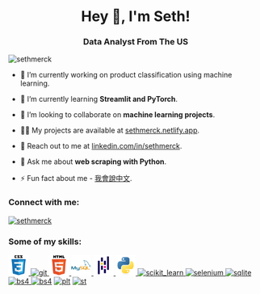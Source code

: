 <h1 align="center">Hey 👋, I'm Seth!</h1>
<h3 align="center">Data Analyst From The US</h3>

<p align="left"> <img src="https://komarev.com/ghpvc/?username=sethmerck&label=Profile%20views&color=0e75b6&style=flat" alt="sethmerck" /> </p>

- 🔭 I’m currently working on product classification using machine learning.

- 🌱 I’m currently learning **Streamlit and PyTorch**.

- 👯 I’m looking to collaborate on **machine learning projects**.

- 👨‍💻 My projects are available at [sethmerck.netlify.app](https://sethmerck.netlify.app).

- 📝 Reach out to me at [linkedin.com/in/sethmerck](https://www.linkedin.com/in/sethmerck/).

- 💬 Ask me about **web scraping with Python**.

- ⚡ Fun fact about me - [我會說中文](https://translate.google.com/?sl=auto&tl=en&text=%E6%88%91%E6%9C%83%E8%AA%AA%E4%B8%AD%E6%96%87&op=translate).

<h3 align="left">Connect with me:</h3>
<p align="left">
<a href="https://linkedin.com/in/sethmerck" title="LinkedIn" target="blank"><img align="center" src="https://raw.githubusercontent.com/rahuldkjain/github-profile-readme-generator/master/src/images/icons/Social/linked-in-alt.svg" alt="sethmerck" height="30" width="40" /></a>
</p>

<h3 align="left">Some of my skills:</h3>
<p align="left"> <a href="https://www.w3schools.com/css/" title="CSS" target="_blank" rel="noreferrer"> <img src="https://raw.githubusercontent.com/devicons/devicon/master/icons/css3/css3-original-wordmark.svg" alt="css3" width="40" height="40"/> </a> <a href="https://git-scm.com/" title="git" target="_blank" rel="noreferrer"> <img src="https://www.vectorlogo.zone/logos/git-scm/git-scm-icon.svg" alt="git" width="40" height="40"/> </a> <a href="https://www.w3.org/html/" title="HTML" target="_blank" rel="noreferrer"> <img src="https://raw.githubusercontent.com/devicons/devicon/master/icons/html5/html5-original-wordmark.svg" alt="html5" width="40" height="40"/> </a> <a href="https://www.mysql.com/" title="MySQL" target="_blank" rel="noreferrer"> <img src="https://raw.githubusercontent.com/devicons/devicon/master/icons/mysql/mysql-original-wordmark.svg" alt="mysql" width="40" height="40"/> </a> <a href="https://pandas.pydata.org/" title="Pandas" target="_blank" rel="noreferrer"> <img src="https://raw.githubusercontent.com/devicons/devicon/2ae2a900d2f041da66e950e4d48052658d850630/icons/pandas/pandas-original.svg" alt="pandas" width="40" height="40"/> </a> <a href="https://www.python.org" title="Python" target="_blank" rel="noreferrer"> <img src="https://raw.githubusercontent.com/devicons/devicon/master/icons/python/python-original.svg" alt="python" width="40" height="40"/> </a> <a href="https://scikit-learn.org/" title="scikit-learn" target="_blank" rel="noreferrer"> <img src="https://upload.wikimedia.org/wikipedia/commons/0/05/Scikit_learn_logo_small.svg" alt="scikit_learn" width="40" height="40"/> </a> <a href="https://www.selenium.dev" title="Selenium" target="_blank" rel="noreferrer"> <img src="https://raw.githubusercontent.com/detain/svg-logos/780f25886640cef088af994181646db2f6b1a3f8/svg/selenium-logo.svg" alt="selenium" width="40" height="40"/> </a> <a href="https://www.sqlite.org/" title="SQLite" target="_blank" rel="noreferrer"> <img src="https://www.vectorlogo.zone/logos/sqlite/sqlite-icon.svg" alt="sqlite" width="40" height="40"/> </a> </a> <a href="https://www.crummy.com/software/BeautifulSoup/bs4/doc/" title="BeautifulSoup" target="_blank" rel="noreferrer"> <img src="https://cdn-images-1.medium.com/max/1000/1*6M0FxnC6CD9L6xGwROl5jQ.png" alt="bs4" width="60" height="40"/> </a> <a href="https://pytorch.org/" title="PyTorch" target="_blank" rel="noreferrer"> <img src="https://pytorch.org/assets/images/pytorch-logo.png" alt="bs4" width="40" height="40"/></a> <a href="https://matplotlib.org/" title="Matplotlib" target="_blank" rel="noreferrer"> <img src="https://d33wubrfki0l68.cloudfront.net/e33fd6f372aa5d51e7b0de4bd763bd983251881e/4b0f4/blog/customising-matplotlib/matplot_title_logo.png" alt="plt" width="40" height="40"/></a> <a href="https://streamlit.io/" title="Streamlit" target="_blank" rel="noreferrer"> <img src="https://res.cloudinary.com/dyd911kmh/image/upload/v1640050215/image27_frqkzv.png" alt="st" width="40" height="40"/></a> </p>
